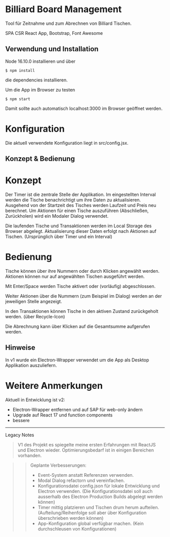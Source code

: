 # Billiard Board Management

Tool für Zeitnahme und zum Abrechnen von Billiard Tischen.

SPA CSR React App, Bootstrap, Font Awesome

## Verwendung und Installation

Node 16.10.0 installieren und über

```
$ npm install
```

die dependencies installieren.

Um die App im Browser zu testen

```
$ npm start
```

Damit sollte auch automatisch localhost:3000 im Browser geöffnet werden.

# Konfiguration

Die aktuell verwendete Konfiguration liegt in src/config.jsx.

## Konzept & Bedienung

# Konzept

Der Timer ist die zentrale Stelle der Applikation. Im eingestellten Interval werden die Tische benachrichtigt um ihre Daten zu aktualisieren. Ausgehend von der Startzeit des Tisches werden Laufzeit und Preis neu berechnet.
Um Aktionen für einen Tische auszuführen (Abschließen, Zurückholen) wird ein Modaler Dialog verwendet.

Die laufenden Tische und Transaktionen werden im Local Storage des Browser abgelegt. Aktualisierung dieser Daten erfolgt nach Aktionen auf Tischen. (Ursprünglich über Timer und ein Interval)

# Bedienung

Tische können über ihre Nummern oder durch Klicken angewählt werden.
Aktionen können nur auf angewählten Tischen ausgeführt werden.

Mit Enter/Space werden Tische aktivert oder (vorläufig) abgeschlossen.

Weiter Aktionen über die Nummern (zum Beispiel im Dialog) werden an der jeweiligen Stelle angezeigt.

In den Transaktionen können Tische in den aktiven Zustand zurückgeholt werden. (über Recycle-Icon)

Die Abrechnung kann über Klicken auf die Gesamtsumme aufgerufen werden.

## Hinweise

In v1 wurde ein Electron-Wrapper verwendet um die App als Desktop Applikation auszuliefern.

# Weitere Anmerkungen

Aktuell in Entwicklung ist v2:

- Electron-Wrapper entfernen und auf SAP für web-only ändern
- Upgrade auf React 17 und function components
- bessere 
----
Legacy Notes
>V1 des Projekt es spiegelte meine ersten Erfahrungen mit ReactJS und Electron wieder. Optimierungsbedarf ist in einigen Bereichen vorhanden.

>>Geplante Verbesserungen:
>>-   Event-System anstatt Referenzen verwenden.
>>-   Modal Dialog refactorn und vereinfachen.
>>-   Konfigurationsdatei config.json für lokale Entwicklung und Electron verwenden. (Die Konfigurationsdatei soll auch ausserhalb des Electron Production Builds abgelegt werden können)
>>-   Timer mittig platzieren und Tischen drum herum aufteilen. (Aufteilung/Reihenfolge soll aber über Konfiguration überschrieben werden können)
>>- App-Konfiguration global verfügbar machen. (Kein durchschleusen von Konfigurationen)
